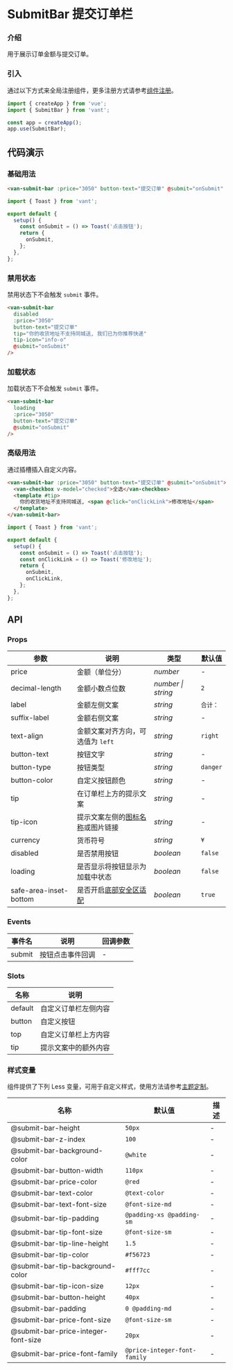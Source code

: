 # SubmitBar 提交订单栏

### 介绍

用于展示订单金额与提交订单。

### 引入

通过以下方式来全局注册组件，更多注册方式请参考[组件注册](#/zh-CN/advanced-usage#zu-jian-zhu-ce)。

```js
import { createApp } from 'vue';
import { SubmitBar } from 'vant';

const app = createApp();
app.use(SubmitBar);
```

## 代码演示

### 基础用法

```html
<van-submit-bar :price="3050" button-text="提交订单" @submit="onSubmit" />
```

```js
import { Toast } from 'vant';

export default {
  setup() {
    const onSubmit = () => Toast('点击按钮');
    return {
      onSubmit,
    };
  },
};
```

### 禁用状态

禁用状态下不会触发 `submit` 事件。

```html
<van-submit-bar
  disabled
  :price="3050"
  button-text="提交订单"
  tip="你的收货地址不支持同城送, 我们已为你推荐快递"
  tip-icon="info-o"
  @submit="onSubmit"
/>
```

### 加载状态

加载状态下不会触发 `submit` 事件。

```html
<van-submit-bar
  loading
  :price="3050"
  button-text="提交订单"
  @submit="onSubmit"
/>
```

### 高级用法

通过插槽插入自定义内容。

```html
<van-submit-bar :price="3050" button-text="提交订单" @submit="onSubmit">
  <van-checkbox v-model="checked">全选</van-checkbox>
  <template #tip>
    你的收货地址不支持同城送, <span @click="onClickLink">修改地址</span>
  </template>
</van-submit-bar>
```

```js
import { Toast } from 'vant';

export default {
  setup() {
    const onSubmit = () => Toast('点击按钮');
    const onClickLink = () => Toast('修改地址');
    return {
      onSubmit,
      onClickLink,
    };
  },
};
```

## API

### Props

| 参数 | 说明 | 类型 | 默认值 |
| --- | --- | --- | --- |
| price | 金额（单位分） | _number_ | - |
| decimal-length | 金额小数点位数 | _number \| string_ | `2` |
| label | 金额左侧文案 | _string_ | `合计：` |
| suffix-label | 金额右侧文案 | _string_ | - |
| text-align | 金额文案对齐方向，可选值为 `left` | _string_ | `right` |
| button-text | 按钮文字 | _string_ | - |
| button-type | 按钮类型 | _string_ | `danger` |
| button-color | 自定义按钮颜色 | _string_ | - |
| tip | 在订单栏上方的提示文案 | _string_ | - |
| tip-icon | 提示文案左侧的[图标名称](#/zh-CN/icon)或图片链接 | _string_ | - |
| currency | 货币符号 | _string_ | `¥` |
| disabled | 是否禁用按钮 | _boolean_ | `false` |
| loading | 是否显示将按钮显示为加载中状态 | _boolean_ | `false` |
| safe-area-inset-bottom | 是否开启[底部安全区适配](#/zh-CN/advanced-usage#di-bu-an-quan-qu-gua-pei) | _boolean_ | `true` |

### Events

| 事件名 | 说明             | 回调参数 |
| ------ | ---------------- | -------- |
| submit | 按钮点击事件回调 | -        |

### Slots

| 名称    | 说明                 |
| ------- | -------------------- |
| default | 自定义订单栏左侧内容 |
| button  | 自定义按钮           |
| top     | 自定义订单栏上方内容 |
| tip     | 提示文案中的额外内容 |

### 样式变量

组件提供了下列 Less 变量，可用于自定义样式，使用方法请参考[主题定制](#/zh-CN/theme)。

| 名称                                | 默认值                       | 描述 |
| ----------------------------------- | ---------------------------- | ---- |
| @submit-bar-height                  | `50px`                       | -    |
| @submit-bar-z-index                 | `100`                        | -    |
| @submit-bar-background-color        | `@white`                     | -    |
| @submit-bar-button-width            | `110px`                      | -    |
| @submit-bar-price-color             | `@red`                       | -    |
| @submit-bar-text-color              | `@text-color`                | -    |
| @submit-bar-text-font-size          | `@font-size-md`              | -    |
| @submit-bar-tip-padding             | `@padding-xs @padding-sm`    | -    |
| @submit-bar-tip-font-size           | `@font-size-sm`              | -    |
| @submit-bar-tip-line-height         | `1.5`                        | -    |
| @submit-bar-tip-color               | `#f56723`                    | -    |
| @submit-bar-tip-background-color    | `#fff7cc`                    | -    |
| @submit-bar-tip-icon-size           | `12px`                       | -    |
| @submit-bar-button-height           | `40px`                       | -    |
| @submit-bar-padding                 | `0 @padding-md`              | -    |
| @submit-bar-price-font-size         | `@font-size-sm`              | -    |
| @submit-bar-price-integer-font-size | `20px`                       | -    |
| @submit-bar-price-font-family       | `@price-integer-font-family` | -    |
